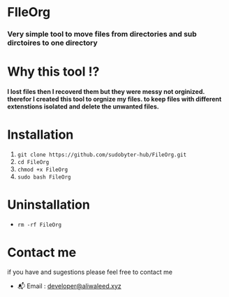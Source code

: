 # FIleOrg
### Very simple tool to move files from directories and sub dirctoires to one directory 
# Why this tool :interrobang:
#### I lost files then I recoverd them but they were messy not orginized. therefor I created this tool to orgnize my files. to keep files with different extenstions isolated and delete the unwanted files.


# Installation 
1. `git clone https://github.com/sudobyter-hub/FileOrg.git`
1. `cd FileOrg`
1. `chmod +x FileOrg`
1. `sudo bash FileOrg` 

# Uninstallation
- `rm -rf FileOrg`

# Contact me
if you have and sugestions please feel free to contact me
- :mailbox_with_mail: Email : developer@aliwaleed.xyz
